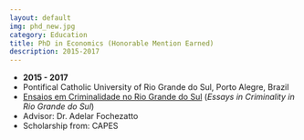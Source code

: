 ```yaml
---
layout: default
img: phd_new.jpg
category: Education
title: PhD in Economics (Honorable Mention Earned)
description: 2015-2017
---
```


* __2015 - 2017__
* Pontifical Catholic University of Rio Grande do Sul, Porto Alegre, Brazil
* [Ensaios em Criminalidade no Rio Grande do Sul](http://tede2.pucrs.br/tede2/handle/tede/7797) (*Essays in Criminality in Rio Grande do Sul*)
* Advisor: Dr. Adelar Fochezatto
* Scholarship from: CAPES
 
